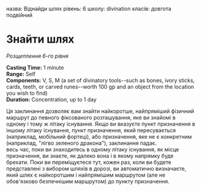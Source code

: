 назва: Віднайди шлях рівень: 6 школу: divination класів: довгота подвійний

# Знайти шлях
_Розщеплення 6-го рівня_

**Casting Time:** 1 minute    
**Range:** Self    
**Components:** V, S, M (a set of divinatory tools--such as bones, ivory sticks, cards, teeth, or carved runes--worth 100 gp and an object from the location you wish to find)    
**Duration:** Concentration, up to 1 day

Ця заклинання дозволяє вам знайти найкоротше, найпряміший фізичний маршрут до певного фіксованого розташування, яке ви знайомі в одному і тому ж літаку існування. Якщо ви вказуєте пункт призначення в іншому літаку існування, пункт призначення, який пересувається (наприклад, мобільний фортеці), або призначення, яке не є конкретним (наприклад, "лігво зеленого дракона"), заклинання падає.    
весь час, поки ви знаходитесь в одному літаку існування, як місце призначення, ви знаєте, як далеко вона і в якому напрямку буде брехати. Поки ви переміщуєтеся тут, кожен раз, коли ви будете представлені з вибором шляхів в дорозі, ви автоматично визначаєте, який шлях є найкоротшим і найпрямішим маршрутом (але не обов'язково безпечнішим маршрутом) до пункту призначення. 